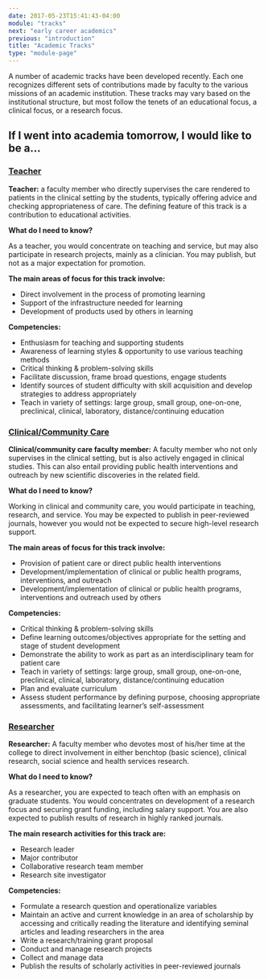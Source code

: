 ```yaml
---
date: 2017-05-23T15:41:43-04:00
module: "tracks"
next: "early career academics"
previous: "introduction"
title: "Academic Tracks"
type: "module-page"
---
```


A number of academic tracks have been developed recently. Each one recognizes different sets of contributions made by faculty to the various missions of an academic institution. These tracks may vary based on the institutional structure, but most follow the tenets of an educational focus, a clinical focus, or a research focus.

<div class="clearfix"></div>

<h2 class="question_intro_header">If I went into academia tomorrow, I would like to be a...</h2>
  <div class="panel-group" id="accordion">
    <div class="panel panel-default">
      <div class="panel-heading">
        <h3 class="panel-title">
          <a data-toggle="collapse" href="#collapse1" class="collapsed">Teacher</a>
        </h3>
      </div>
      <div id="collapse1" class="panel-collapse collapse">
        <div class="panel-body">
<p><strong>Teacher:</strong> a faculty member who directly supervises the care rendered to patients in the clinical setting by the students, typically offering advice and checking appropriateness of care. The defining feature of this track is a contribution to educational activities.</p>
<p><strong>What do I need to know?</strong></p>
<p>As a teacher, you would concentrate on teaching and service, but may also participate in research projects, mainly as a clinician. You may publish, but not as a major expectation for promotion.</p>
<p><strong>The main areas of focus for this track involve:</strong></p>
<ul>
<li>Direct involvement in the process of promoting learning</li>
<li>Support of the infrastructure needed for learning</li>
<li>Development of products used by others in learning</li>
</ul>
<p><strong>Competencies:</strong>
<ul>
<li>Enthusiasm for teaching and supporting students</li>
<li>Awareness of learning styles &amp; opportunity to use various teaching methods</li>
<li>Critical thinking &amp; problem-solving skills</li>
<li>Facilitate discussion, frame broad questions, engage students</li>
<li>Identify sources of student difficulty with skill acquisition and develop strategies to address appropriately</li>
<li>Teach in variety of settings: large group, small group, one-on-one, preclinical, clinical, laboratory, distance/continuing education</li>
</ul>
        </div>
      </div>
    </div>
    <div class="panel panel-default">
      <div class="panel-heading">
        <h3 class="panel-title">
          <a data-toggle="collapse" href="#collapse2" class="collapsed">Clinical/Community Care</a>
        </h3>
      </div>
      <div id="collapse2" class="panel-collapse collapse">
        <div class="panel-body">
<p><strong>Clinical/community care faculty member:</strong> A faculty member who not only supervises in the clinical setting, but is also actively engaged in clinical studies. This can also entail providing public health interventions and outreach by new scientific discoveries in the related field.</p>
<p><strong>What do I need to know?</strong></p>
<p>Working in clinical and community care, you would participate in teaching, research, and service. You may be expected to publish in peer-reviewed journals, however you would not be expected to secure high-level research support.</p>
<p><strong>The main areas of focus for this track involve:</strong></p>
<ul>
<li>Provision of patient care or direct public health interventions</li>
<li>Development/implementation of clinical or public health programs, interventions, and outreach</li>
<li>Development/implementation of clinical or public health programs, interventions and outreach used by others</li>
</ul>
<p><strong>Competencies:</strong></p>
<ul>
<li>Critical thinking &amp; problem-solving skills</li>
<li>Define learning outcomes/objectives appropriate for the setting and stage of student development</li>
<li>Demonstrate the ability to work as part as an interdisciplinary team for patient care</li>
<li>Teach in variety of settings: large group, small group, one-on-one, preclinical, clinical, laboratory, distance/continuing education</li>
<li>Plan and evaluate curriculum</li>
<li>Assess student performance by defining purpose, choosing appropriate assessments, and facilitating learner’s self-assessment</li>
</ul>
        </div>
      </div>
    </div>
    <div class="panel panel-default">
      <div class="panel-heading">
        <h3 class="panel-title">
          <a data-toggle="collapse" href="#collapse3" class="collapsed">Researcher</a>
        </h3>
      </div>
      <div id="collapse3" class="panel-collapse collapse">
        <div class="panel-body">
<p><strong>Researcher:</strong> A faculty member who devotes most of his/her time at the college to direct involvement in either benchtop (basic science), clinical research, social science and health services research.</p>
<p><strong>What do I need to know?</strong></p>
<p>As a researcher, you are expected to teach often with an emphasis on graduate students. You would concentrates on development of a research focus and securing grant funding, including salary support. You are also expected to publish results of research in highly ranked journals.</p>
<p><strong>The main research activities for this track are:</strong></p>
<ul>
<li>Research leader</li>
<li>Major contributor</li>
<li>Collaborative research team member</li>
<li>Research site investigator</li>
</ul>
<p><strong>Competencies:</strong></p>
<ul>
<li>Formulate a research question and operationalize variables</li>
<li>Maintain an active and current knowledge in an area of scholarship by accessing and critically reading the literature and identifying seminal articles and leading researchers in the area</li>
<li>Write a research/training grant proposal</li>
<li>Conduct and manage research projects</li>
<li>Collect and manage data</li>
<li>Publish the results of scholarly activities in peer-reviewed journals</li>
</ul>
        </div>
      </div>
    </div>
  </div> 

